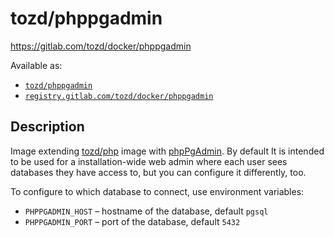# tozd/phppgadmin

<https://gitlab.com/tozd/docker/phppgadmin>

Available as:

* [`tozd/phppgadmin`](https://hub.docker.com/r/tozd/phppgadmin)
* [`registry.gitlab.com/tozd/docker/phppgadmin`](https://gitlab.com/tozd/docker/phppgadmin/container_registry)

## Description

Image extending [tozd/php](https://gitlab.com/tozd/docker/php) image with [phpPgAdmin](https://github.com/phppgadmin/phppgadmin).
By default It is intended to be used for a installation-wide web admin where each user sees databases they have access to, but you can configure it differently, too.

To configure to which database to connect, use environment variables:

* `PHPPGADMIN_HOST` – hostname of the database, default `pgsql`
* `PHPPGADMIN_PORT` – port of the database, default `5432`
